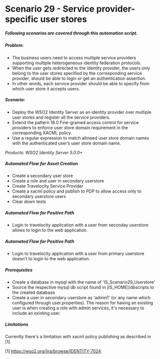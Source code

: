 # Scenario 29 - Service provider-specific user stores

##### Following scenarios are covered through this automation script.

##### Problem:

- The business users need to access multiple service providers supporting multiple heterogeneous identity federation protocols.
- When the user gets redirected to the identity provider, the users only belong to the user stores specified by the corresponding service provider, should be able to login or get an authentication assertion.
- In other words, each service provider should be able to specify from which user store it accepts users.

##### Scenario:

- Deploy the WSO2 Identity Server as an identity provider over multiple user stores and register all the service providers.
- Extend the pattern 18.0 Fine-grained access control for service providers to enforce user store domain requirement in the corresponding XACML policy.
- Use a regular expression to match allowed user store domain names with the authenticated user’s user store domain name.

_Products: WSO2 Identity Server 5.0.0+_

##### Automated Flow for Asset Creation

- Create a secondary user store
- Create a role and user in secondary userstore
- Create Travelocity Service Provider
- Create a xacml policy and publish to PDP to allow access only to secondary userstore users
- Clear down tests

##### Automated Flow for Positive Path

- Login to travelocity application with a user from seconday userstore allows to login to the web application.

##### Automated Flow for Positive Path

- Login to travelocity application with a user from primary userstore doesn't to login to the web application.

##### Prerequisites

- Create a database in mysql with the name of 'IS_Scenario29_Userstore'
- Source the respective mysql db script found in [IS_HOME]/dbscripts to the created database
- Create a user in secondary userstore as 'admin1' (or any name which configured through user.properties). The reason for having an existing user is when creating a role with admin services, it's necessary to include an existing user.

##### Limitations

Currently there's a limitation with xacml policy publishing as described in [1].

[1] https://wso2.org/jira/browse/IDENTITY-7024


